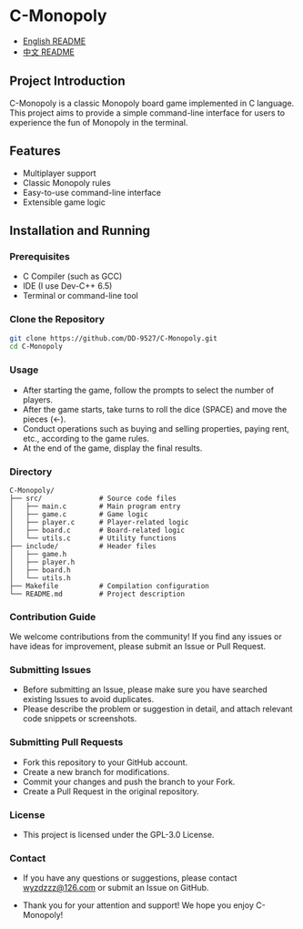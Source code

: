 # C-Monopoly
- [English README](README_EN.md)
- [中文 README](README.md)
## Project Introduction

C-Monopoly is a classic Monopoly board game implemented in C language. This project aims to provide a simple command-line interface for users to experience the fun of Monopoly in the terminal.

## Features

- Multiplayer support
- Classic Monopoly rules
- Easy-to-use command-line interface
- Extensible game logic

## Installation and Running

### Prerequisites

- C Compiler (such as GCC)
- IDE (I use Dev-C++ 6.5)
- Terminal or command-line tool

### Clone the Repository

```sh
git clone https://github.com/DD-9527/C-Monopoly.git 
cd C-Monopoly
```
### Usage
- After starting the game, follow the prompts to select the number of players.
- After the game starts, take turns to roll the dice (SPACE) and move the pieces (←).
- Conduct operations such as buying and selling properties, paying rent, etc., according to the game rules.
- At the end of the game, display the final results.
### Directory
```
C-Monopoly/
├── src/              # Source code files
│   ├── main.c        # Main program entry
│   ├── game.c        # Game logic
│   ├── player.c      # Player-related logic
│   ├── board.c       # Board-related logic
│   └── utils.c       # Utility functions
├── include/          # Header files
│   ├── game.h
│   ├── player.h
│   ├── board.h
│   └── utils.h
├── Makefile          # Compilation configuration
└── README.md         # Project description
```
### Contribution Guide
We welcome contributions from the community! If you find any issues or have ideas for improvement, please submit an Issue or Pull Request.

### Submitting Issues
- Before submitting an Issue, please make sure you have searched existing Issues to avoid duplicates.
- Please describe the problem or suggestion in detail, and attach relevant code snippets or screenshots.

### Submitting Pull Requests
- Fork this repository to your GitHub account.
- Create a new branch for modifications.
- Commit your changes and push the branch to your Fork.
- Create a Pull Request in the original repository.

### License
- This project is licensed under the GPL-3.0 License.

### Contact
- If you have any questions or suggestions, please contact wyzdzzz@126.com or submit an Issue on GitHub.

- Thank you for your attention and support! We hope you enjoy C-Monopoly!
